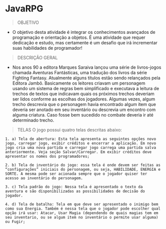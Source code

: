 # JavaRPG

>OBJETIVO
- O objetivo desta atividade é integrar os conhecimentos avançados de programação e orientação a objetos. É uma atividade que requer dedicação e estudo, mas certamente é um desafio que irá incrementar suas habilidades de programador!
>DESCRIÇÃO GERAL
- Nos anos 90 a editora Marques Saraiva lançou uma série de livros-jogos chamada Aventuras Fantásticas, uma tradução dos livros da série Fighting Fantasy. Atualmente alguns títulos estão sendo relançados pela Editora Jambô. Basicamente os leitores criavam um personagem usando um sistema de regras bem simplificado e executava a leitura de trechos de textos que indicavam quais os próximos trechos deveriam ser lidos conforme as escolhas dos jogadores. Algumas vezes, algum trecho descrevia que o personagem havia encontrado algum item que deveria ser anotado em seu inventário ou descrevia um encontro com alguma criatura. Caso fosse bem sucedido no combate deveria ir até determinado trecho.

>TELAS
O jogo possui quatro telas descritas abaixo:

    1. a) Tela de abertura: Esta tela apresenta as seguintes opções novo jogo, carregar jogo, exibir créditos e encerrar a aplicação. Em novo jogo cria uma nova partida e carregar jogo carrega uma partida salva anteriormente. Veja seção Salvar/Carregar. Em exibir créditos deve apresentar os nomes dos programadores;
    
    2. b) Tela de inventário do jogo: essa tela é onde devem ser feitas as “configurações” iniciais do personagem, ou seja, HABILIDADE, ENERGIA e SORTE. A mesma pode ser acionada sempre que o jogador quiser ter acesso ao inventário do personagem.

    3. c) Tela padrão do jogo: Nessa tela é apresentado o texto da aventura e são disponibilizadas as possibilidades de decisão do jogador.

    4. d) Tela de batalha: Tela em que deve ser apresentado o inimigo bem como sua Energia. Também é nessa tela que o jogador pode escolher qual opção irá usar: Atacar, Usar Magia (dependendo de quais magias tem em seu inventario, ou se algum item no inventário o permite usar alguma) ou Fugir;
